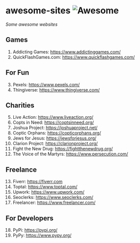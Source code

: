 # awesome-sites ![Awesome](https://cdn.rawgit.com/sindresorhus/awesome/d7305f38d29fed78fa85652e3a63e154dd8e8829/media/badge.svg)
*Some awesome websites*

## Games
1. Addicting Games: https://www.addictinggames.com/
2. QuickFlashGames.com: https://www.quickflashgames.com/

## For Fun
3. Pexels: https://www.pexels.com/
4. Thingiverse: https://www.thingiverse.com/

## Charities
5. Live Action: https://www.liveaction.org/
6. Copts in Need: https://coptsinneed.org/
7. Joshua Project: https://joshuaproject.net/
8. Coptic Orphans: https://copticorphans.org/
9. Jews for Jesus: https://jewsforjesus.org/
10. Clarion Project: https://clarionproject.org/
11. Fight the New Drug: https://fightthenewdrug.org/
12. The Voice of the Martyrs: https://www.persecution.com/

## Freelance
13. Fiverr: https://fiverr.com
14. Toptal: https://www.toptal.com/
15. Upwork: https://www.upwork.com/
16. Seoclerks: https://www.seoclerks.com/
17. Freelancer: https://www.freelancer.com/

## For Developers
18. PyPi: https://pypi.org/  
19. PyPy: https://www.pypy.org/
